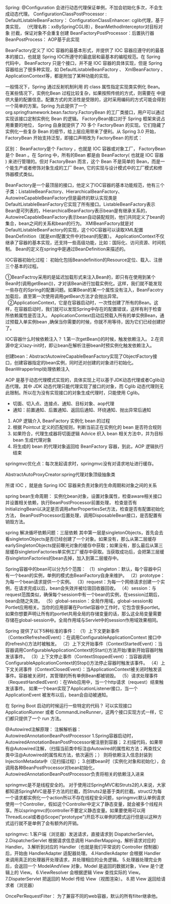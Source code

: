 Spring:
@Configuration 会进行动态代理保证单例，不加会初始化多次，不会生成动态代理。
 ConfigurationClassPostProcessor : 
 DefaultListableBeanFactory：
 ConfigurationClassEnhancer: cglib代理，基于类实现， （代理名称：xxBySpringCGLIB），BeanMethodInterceptor对目标对象 拦截，保证对象不会重复创建
 BeanFactoryPostProcessor：后置执行器
 BeanPostProcess： AOP基于此实现

BeanFactory定义了 IOC 容器的最基本形式，并提供了 IOC 容器应遵守的的最基本的接口，也就是 Spring IOC所遵守的最底层和最基本的编程规范。在  Spring 代码中， BeanFactory 只是个接口，并不是 IOC 容器的具体实现，但是 Spring 容器给出了很多种实现，如 DefaultListableBeanFactory 、 XmlBeanFactory 、 ApplicationContext等，都是附加了某种功能的实现。

一般情况下，Spring 通过反射机制利用 <bean> 的 class 属性指定实现类实例化 Bean。在某些情况下，实例化Bean 过程比较复杂，如果按照传统的方式，则需要在 <bean> 中提供大量的配置信息。配置方式的灵活性是受限的，这时采用编码的方式可能会得到一个简单的方案。Spring 为此提供了一个org.springframework.bean.factory.FactoryBean 的工厂类接口，用户可以通过实现该接口定制实例化 Bean 的逻辑。
FactoryBean接口对于 Spring 框架来说占用重要的地位， Spring 自身就提供了 70 多个 FactoryBean 的实现。它们隐藏了实例化一些复杂 Bean 的细节，给上层应用带来了便利。从 Spring 3.0 开始， FactoryBean 开始支持泛型，即接口声明改为 FactoryBean<T> 的形式：

区别：
BeanFactory是个 Factory ，也就是 IOC 容器或对象工厂， FactoryBean 是个 Bean 。在 Spring 中，所有的Bean 都是由 BeanFactory( 也就是 IOC 容器 ) 来进行管理的。但对 FactoryBean 而言，这个 Bean 不是简单的 Bean，而是一个能生产或者修饰对象生成的工厂 Bean, 它的实现与设计模式中的工厂模式和修饰器模式类似。


BeanFactory是一个最顶层的接口，他定义了IOC容器的基本功能规范，他有三个子类：ListableBeanFactory、HierarchicalBeanFactory、AutowireCapableBeanFactory但是最终的默认实现类是DefaultListableBeanFactory它实现了所有接口。ListableBeanFactory表示Bean是可列表的，HierarchicalBeanFactory表示bean是有继承关系的，AutowireCapableBeanFactory表示bean自动装配规则，他们共同定义了bean的集合，bean之间的关系和bean的行为。
XMlBeanFactory就是对DefaultListableBeanFactory的实现，这个IOC容器可以读取XML配置BeanDefinition（就是xml配置文件中对bean的配置）。
ApplicationContext不仅继承了容器的基本实现，还支持一些高级功能，比如：国际化、访问资源、时间机制。
Bean的定义在spring中是通过BeanDefinition来描述的。


IOC容器初始化过程：
  初始化包括Beandefinition的Resource定位、载入、注册三个基本的过程。


  ①BeanFactroy采用的是延迟加载形式来注入Bean的，即只有在使用到某个Bean时(调用getBean())，才对该Bean进行加载实例化。这样，我们就不能发现一些存在的Spring的配置问题。如果Bean的某一个属性没有注入，BeanFacotry加载后，直至第一次使用调用getBean方法才会抛出异常。
  ②ApplicationContext，它是在容器启动时，一次性创建了所有的Bean。这样，在容器启动时，我们就可以发现Spring中存在的配置错误，这样有利于检查所依赖属性是否注入。 ApplicationContext启动后预载入所有的单实例Bean，通过预载入单实例bean ,确保当你需要的时候，你就不用等待，因为它们已经创建好了。

IOC容器什么时候依赖注入？
  1.第一次getBean()的时候，触发依赖注入。
  2.在<bean>资源中定义lazy-init时，即让bean在解析注册bean时预实例化触发依赖注入。

创建bean：AbstractAutowireCapableBeanFactory实现了ObjectFactory接口，创建容器指定的bean实例，同时还对创建的对象进行初始化。
BeanWrapperImpl处理依赖注入



AOP 是基于动态代理模式实现的，具体实现上可以基于JDK动态代理或者Cglib动态代理。其中 JDK 动态代理只能代理实现了接口的对象，而 Cglib 动态代理则无此限制。所以在为没有实现接口的对象生成代理时，只能使用 Cglib。
 - 切面、切入点、连接点、通知、目标对象、aop代理
 - 通知：前置通知、后置通知、返回后通知、环绕通知、抛出异常后通知

1. AOP 逻辑介入 BeanFactory 实例化 bean 的过程
2. 根据 Pointcut 定义的匹配规则，判断当前正在实例化的 bean 是否符合规则
3. 如果符合，代理生成器将切面逻辑 Advice 织入 bean 相关方法中，并为目标 bean 生成代理对象
4. 将生成的 bean 的代理对象返回给 BeanFactory 容器，到此，AOP 逻辑执行结束

springmvc优化点：每次发起请求时，springmvc没有对请求地址进行缓存。



AbstractAutoProxyCreator:spring代理对象顶级抽象类

所谓 IOC ，就是由 Spring IOC 容器来负责对象的生命周期和对象之间的关系

spring bean生命周期：
实例化bean对象，设置对象属性，检查aware相关接口并设置相关依赖，执行BeanPostProcessor前置处理，
检查是否有InitializingBean以决定是否调用afterPropertiesSet方法，检查是否有配置初始化方法，
BeanPostProcessor后置处理，调用DisposableBean接口，是否配置有销毁方法。


spring 解决循坏依赖问题：三层依赖
其中第一层是singletonObjects，首先会去看singletonObjects是否已经创建了一个对象。如果没有，那么从第二层缓存earlySingletonObjects提前曝光对象的缓存中获取；如果没有，那么最后从第三层缓存singletonFactories单实例工厂缓存中获取。当获取成功后，会把第三层缓存singletonFactories的bean去掉，加入到第二层缓存中。


Spring容器中的bean可以分为5个范围：
（1）singleton：默认，每个容器中只有一个bean的实例，单例的模式由BeanFactory自身来维护。
（2）prototype：为每一个bean请求提供一个实例。
（3）request：为每一个网络请求创建一个实例，在请求完成以后，bean会失效并被垃圾回收器回收。
（4）session：与request范围类似，确保每个session中有一个bean的实例，在session过期后，bean会随之失效。
（5）global-session：全局作用域，global-session和Portlet应用相关。当你的应用部署在Portlet容器中工作时，它包含很多portlet。如果你想要声明让所有的portlet共用全局的存储变量的话，那么这全局变量需要存储在global-session中。全局作用域与Servlet中的session作用域效果相同。

Spring 提供了以下5种标准的事件：
（1）上下文更新事件（ContextRefreshedEvent）：在调用ConfigurableApplicationContext 接口中的refresh()方法时被触发。
（2）上下文开始事件（ContextStartedEvent）：当容器调用ConfigurableApplicationContext的Start()方法开始/重新开始容器时触发该事件。
（3）上下文停止事件（ContextStoppedEvent）：当容器调用ConfigurableApplicationContext的Stop()方法停止容器时触发该事件。
（4）上下文关闭事件（ContextClosedEvent）：当ApplicationContext被关闭时触发该事件。容器被关闭时，其管理的所有单例Bean都被销毁。
（5）请求处理事件（RequestHandledEvent）：在Web应用中，当一个http请求（request）结束触发该事件。
  如果一个bean实现了ApplicationListener接口，当一个ApplicationEvent 被发布以后，bean会自动被通知。

在 Spring Boot 启动的时候运行一些特定的代码？
  可以实现接口 ApplicationRunner 或者 CommandLineRunner，这两个接口实现方式一样，它们都只提供了一个 run 方法。

@Autowired注解原理：
  注解解析器：AutowiredAnnotationBeanPostProcessor
  1.Spring容器启动时，AutowiredAnnotationBeanPostProcessor被注册到容器；
  2.扫描代码，如果带有@Autowired注解，（扫描当前类中标注@Autowired的属性和方法；再查找父类中注@Autowired的属性和方法，依次遍历；）
    则将依赖注入信息封装到InjectionMetadata中（见扫描过程）；
  3.创建bean时（实例化对象和初始化），会调用各种BeanPostProcessor对bean初始化，AutowiredAnnotationBeanPostProcessor负责将相关的依赖注入进来


springmvc是不是线程安全的。
  对于使用过SpringMVC和Struts2的人来说，大家都知道SpringMVC是基于方法的拦截，而Struts2是基于类的拦截。struct2为每一个请求都实例化一个action所以不存在线程安全问题，springmvc默认单例请求使用一个Controller，假如这个Controller中定义了静态变量，就会被多个线程共享。所以springmvc的controller不要定义静态变量。如果要使用可以用ThreadLocal或者@Scope("prototype")开启不以单例的模式运行但是以这种方式运行就不是单例了会有额外的开销。



springmvc:
1.客户端（浏览器）发送请求，直接请求到 DispatcherServlet。
2.DispatcherServlet 根据请求信息调用 HandlerMapping，解析请求对应的 Handler。
3.解析到对应的 Handler（也就是我们平常说的 Controller 控制器）后，开始由 HandlerAdapter 适配器处理。
4.HandlerAdapter 会根据 Handler 来调用真正的处理器开处理请求，并处理相应的业务逻辑。
5.处理器处理完业务后，会返回一个 ModelAndView 对象，Model 是返回的数据对象，View 是个逻辑上的 View。
6.ViewResolver 会根据逻辑 View 查找实际的 View。
7.DispaterServlet 把返回的 Model 传给 View（视图渲染）。
8.把 View 返回给请求者（浏览器）

OncePerRequestFilter： 为了兼容不同的web容器，默认的所有filter继承他。

